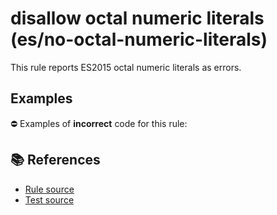 # disallow octal numeric literals (es/no-octal-numeric-literals)

This rule reports ES2015 octal numeric literals as errors.

## Examples

⛔ Examples of **incorrect** code for this rule:

<eslint-playground type="bad" code="/*eslint es/no-octal-numeric-literals: error */
let a = 0o123
" />

## 📚 References

- [Rule source](https://github.com/mysticatea/eslint-plugin-es/blob/v1.3.1/lib/rules/no-octal-numeric-literals.js)
- [Test source](https://github.com/mysticatea/eslint-plugin-es/blob/v1.3.1/tests/lib/rules/no-octal-numeric-literals.js)
